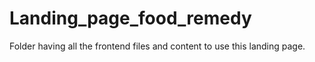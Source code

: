 # Landing_page_food_remedy
Folder having all the frontend files and content to use this landing page.

